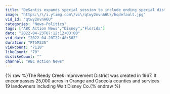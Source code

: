 ```yaml
---
title: "DeSantis expands special session to include ending special districts, including Reedy Creek"
image: "https:\/\/i.ytimg.com\/vi\/qtwy2nvnA6U\/hqdefault.jpg"
vid_id: "qtwy2nvnA6U"
categories: "News-Politics"
tags: ["ABC Action News","Disney","Florida"]
date: "2022-04-23T07:12:12+03:00"
vid_date: "2022-04-20T22:48:50Z"
duration: "PT5M33S"
viewcount: "7118"
likeCount: "70"
dislikeCount: ""
channel: "ABC Action News"
---
```

{% raw %}The Reedy Creek Improvement District was created in 1967. It encompasses 25,000 acres in Orange and Osceola counties and services 19 landowners including Walt Disney Co.{% endraw %}
